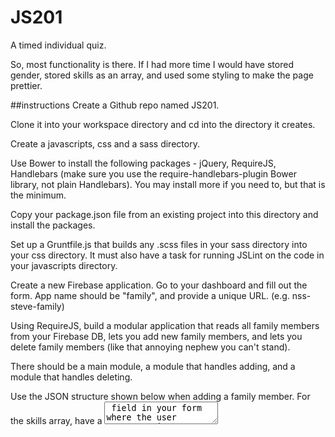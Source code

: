 # JS201
A timed individual quiz.

So, most functionality is there. If I had more time I would have stored gender, stored skills as an array, and used some styling to make the page prettier.

##instructions
Create a Github repo named JS201.

Clone it into your workspace directory and cd into the directory it creates.

Create a javascripts, css and a sass directory.

Use Bower to install the following packages - jQuery, RequireJS, Handlebars (make sure you use the require-handlebars-plugin 
Bower library, not plain Handlebars). You may install more if you need to, but that is the minimum.

Copy your package.json file from an existing project into this directory and install the packages.

Set up a Gruntfile.js that builds any .scss files in your sass directory into your css directory. It must also have a task for running JSLint on the code in your javascripts directory.

Create a new Firebase application. Go to your dashboard and fill out the form. App name should be "family", and provide a unique URL. (e.g. nss-steve-family)

Using RequireJS, build a modular application that reads all family members from your Firebase DB, lets you add new family members, and lets you delete family members (like that annoying nephew you can't stand).

There should be a main module, a module that handles adding, and a module that handles deleting.

Use the JSON structure shown below when adding a family member. For the skills array, have a <textarea> field in your form where the user can enter in a comma-delimited list of skills that you will convert into an array.

Use a Handlebars template to create the DOM that lists all family members.

You can either use AJAX calls to handle all operations, or if you're comfortable with the Firebase native API, you can use that.

Commit early, commit often.

When completed, send your Github URL to your assigned TA (I'll announce who yours will be).




